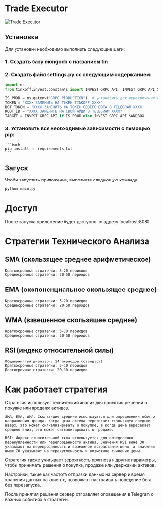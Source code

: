 # Trade Executor

![Trade Executor](https://i.ibb.co/mDpFwsy/image.png)

## Установка

Для установки необходимо выполнить следующие шаги:

### 1. Создать базу mongodb с названием tin

### 2. Создать файл settings.py со следующим содержанием:

```python
import os
from tinkoff.invest.constants import INVEST_GRPC_API, INVEST_GRPC_API_SANDBOX

IS_PROD = os.getenv("GRPC_PRODUCTION")  # установить для переключения на боевой контур
TOKEN = 'ХХХХ ЗАМЕНИТЬ НА ТОКЕН TINKOFF ХХХХ'
BOT_TOKEN = 'ХХХХ ЗАМЕНИТЬ НА ТОКЕН СВОЕГО БОТА В TELEGRAM ХХХХ'
ROOT_ID = "ХХХХ ЗАМЕНИТЬ НА СВОЙ АЙДИ В TELEGRAM ХХХХ"
TARGET = INVEST_GRPC_API if IS_PROD else INVEST_GRPC_API_SANDBOX
```

### 3. Установить все необходимые зависимости с помощью pip:

    ```bash
    pip install -r requirements.txt
    ```

## Запуск

Чтобы запустить приложение, выполните следующую команду:

```bash
python main.py
```

# Доступ

После запуска приложение будет доступно по адресу localhost:8080.


# Стратегии Технического Анализа

## SMA (скользящее среднее арифметическое)

    Краткосрочные стратегии: 5-20 периодов
    Среднесрочные стратегии: 20-50 периодов

## EMA (экспоненциальное скользящее среднее)

    Краткосрочные стратегии: 5-20 периодов
    Среднесрочные стратегии: 20-50 периодов

## WMA (взвешенное скользящее среднее)

    Краткосрочные стратегии: 5-20 периодов
    Среднесрочные стратегии: 20-50 периодов

## RSI (индекс относительной силы)

    Общепринятый диапазон: 14 периодов (стандарт)
    Краткосрочные стратегии: 5-10 периодов
    Долгосрочные стратегии: 20-30 периодов

# Как работает стратегия

Стратегия использует технический анализ для принятия решений о покупке или продаже активов.

    SMA, EMA, WMA: Скользящие средние используются для определения общего направления тренда. Когда цена актива пересекает скользящую среднюю вверх, это может сигнализировать о покупке, а когда цена пересекает среднюю вниз, это может сигнализировать о продаже.

    RSI: Индекс относительной силы используется для определения перекупленности или перепроданности актива. Значения RSI ниже 30 указывают на перепроданность и возможное возрастание цены, а значения выше 70 указывают на перекупленность и возможное снижение цены.

Стратегия также учитывает вероятность прогноза и другие параметры, чтобы принимать решения о покупке, продаже или удержании активов.

Настройки, такие как частота отправки данных на сервер и время хранения данных на клиенте, позволяют настраивать поведение бота без перезапуска.

После принятия решения сервер отправляет оповещения в Telegram о важных событиях в стратегии.